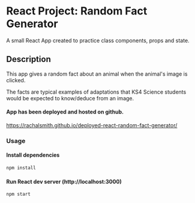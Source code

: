 # React Project: Random Fact Generator

A small React App created to practice class components, props and state. 

## Description

This app gives a random fact about an animal when the animal's image is clicked. 

The facts are typical examples of adaptations that KS4 Science students would be expected to know/deduce from an image. 


#### App has been deployed and hosted on github.

https://rachalsmith.github.io/deployed-react-random-fact-generator/


### Usage

#### Install dependencies

```bash
npm install
```
#### Run React dev server (http://localhost:3000)

```bash
npm start
```

